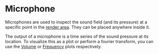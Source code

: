 # Microphone

Microphones are used to inspect the sound field (and its pressure) at a specific point in the [render area](../ui/render_area.md). They can be placed anywhere inside it. 

The output of a microphone is a time series of the sound pressure at its location. To visualize this as a plot or perform a fourier transform, you can use the [Volume](../plots/volume.md) or [Frequency](../plots/frequency.md) plots respectively.
